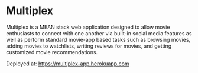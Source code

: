 # Multiplex

Multiplex is a MEAN stack web application designed to allow movie enthusiasts to connect with one another via built-in social media features as well as perform standard movie-app based tasks such as browsing movies, adding movies to watchlists, writing reviews for movies, and getting customized movie recommendations. 

Deployed at: https://multiplex-app.herokuapp.com
